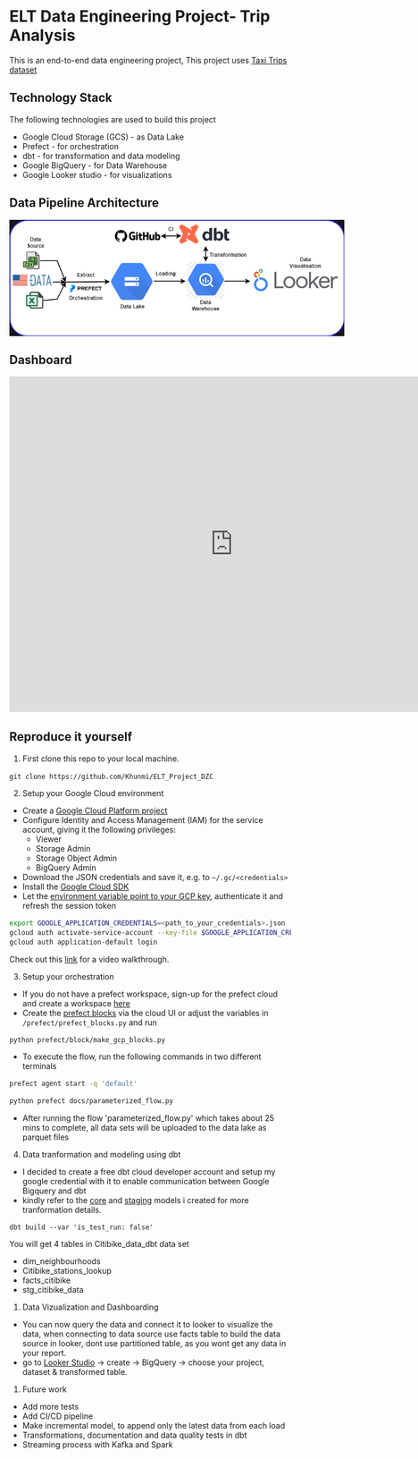 
# ELT Data Engineering Project- Trip Analysis
This is an end-to-end data engineering project, This project uses [Taxi Trips dataset](https://catalog.data.gov/dataset/)

## Technology Stack
The following technologies are used to build this project
- Google Cloud Storage (GCS) - as Data Lake <br>
- Prefect - for orchestration <br>
- dbt - for transformation and data modeling <br>
- Google BigQuery - for Data Warehouse <br>
- Google Looker studio - for visualizations <br>
## Data Pipeline Architecture

<div style="display: flex; align-items: center; justify-content: flex-start;">
<img src="https://github.com/Khunmi/ELT_Project_DZC/raw/main/images/Architecture.png" alt="Visual Summary" style="max-width: 600px; margin-right: 40px;">
</div>


## Dashboard

<iframe width="800" height="600" src="https://lookerstudio.google.com/embed/reporting/7472e395-93bf-4254-b871-618e152624be/page/25OJD" frameborder="0" style="border:0" referrerpolicy="strict-origin-when-cross-origin" allowfullscreen sandbox="allow-storage-access-by-user-activation allow-scripts allow-same-origin allow-popups allow-popups-to-escape-sandbox"></iframe>


## Reproduce it yourself
1. First clone this repo to your local machine.

`git clone https://github.com/Khunmi/ELT_Project_DZC`

2. Setup your Google Cloud environment
- Create a [Google Cloud Platform project](https://console.cloud.google.com/cloud-resource-manager)
- Configure Identity and Access Management (IAM) for the service account, giving it the following privileges:
    - Viewer
    - Storage Admin
    - Storage Object Admin
    - BigQuery Admin
- Download the JSON credentials and save it, e.g. to `~/.gc/<credentials>`
- Install the [Google Cloud SDK](https://cloud.google.com/sdk/docs/install-sdk)
- Let the [environment variable point to your GCP key](https://cloud.google.com/docs/authentication/application-default-credentials#GAC), authenticate it and refresh the session token
```bash
export GOOGLE_APPLICATION_CREDENTIALS=<path_to_your_credentials>.json
gcloud auth activate-service-account --key-file $GOOGLE_APPLICATION_CREDENTIALS
gcloud auth application-default login
```
Check out this [link](https://www.youtube.com/watch?v=Hajwnmj0xfQ&list=PL3MmuxUbc_hJed7dXYoJw8DoCuVHhGEQb&index=11&t=29s)  for a video walkthrough.

3. Setup your orchestration
- If you do not have a prefect workspace, sign-up for the prefect cloud and create a workspace [here](https://app.prefect.cloud/auth/login)
- Create the [prefect blocks](https://docs.prefect.io/concepts/blocks/) via the cloud UI or adjust the variables in `/prefect/prefect_blocks.py` and run
```bash
python prefect/block/make_gcp_blocks.py
```
- To execute the flow, run the following commands in two different terminals
```bash
prefect agent start -q 'default'
```
```bash
python prefect docs/parameterized_flow.py
```
- After running the flow 'parameterized_flow.py' which takes about 25 mins to complete, all data sets will be uploaded to the data lake as parquet files

4. Data tranformation and modeling using dbt

- I decided to create a free dbt cloud developer account and setup my google credential with it to enable communication between Google Bigquery and dbt
- kindly refer to the [core](https://github.com/Khunmi/ELT_Project_DZC/tree/main/dbt_files/models/core) and [staging](https://github.com/Khunmi/ELT_Project_DZC/tree/main/dbt_files/models/staging) models i created for more tranformation details.

```
dbt build --var 'is_test_run: false'
```
You will get 4 tables in Citibike_data_dbt data set
  - dim_neighbourhoods
  - Citibike_stations_lookup
  - facts_citibike
  - stg_citibike_data

1.  Data Vizualization and Dashboarding
- You can now query the data and connect it to looker to visualize the data, when connecting to data source use facts table to build the data source in looker, dont use partitioned table, as you wont get any data in your report.
- go to [Looker Studio](https://lookerstudio.google.com/) &rarr; create &rarr; BigQuery &rarr; choose your project, dataset & transformed table.

1. Future work
- Add more tests
- Add CI/CD pipeline
- Make incremental model, to append only the latest data from each load
- Transformations, documentation and data quality tests in dbt
- Streaming process with Kafka and Spark
